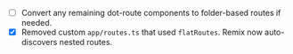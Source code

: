 - [ ] Convert any remaining dot-route components to folder-based routes if needed.
- [x] Removed custom `app/routes.ts` that used `flatRoutes`. Remix now auto-discovers nested routes.
